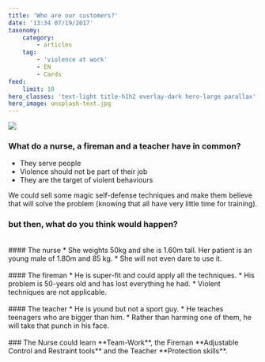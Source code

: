 ```yaml
---
title: 'Who are our customers?'
date: '13:34 07/19/2017'
taxonomy:
    category:
        - articles
    tag:
        - 'violence at work'
        - EN
        - Cards
feed:
    limit: 10
hero_classes: 'text-light title-h1h2 overlay-dark hero-large parallax'
hero_image: unsplash-text.jpg
---
```


![](https://yoursafety.training/images/my-customers.jpg)
### **What do a nurse, a fireman and a teacher have in common?**

* They serve people
* Violence should not be part of their job
* They are the target of violent behaviours


We could sell some magic self-defense techniques and make them believe that will solve the problem (knowing that all have very little time for training).

### **but then, what do you think would happen?**  
<br>
#### The nurse
* She weights 50kg and she is 1.60m tall. Her patient is an young male of 1.80m and 85 kg.
* She will not even dare to use it.
<br><br>
#### The fireman
* He is super-fit and could apply all the techniques.
* His problem is 50-years old and has lost everything he had.
* Violent techniques are not applicable.
<br><br>
#### The teacher
* He is yound but not a sport guy.
* He teaches teenagers who are bigger than him.
* Rather than harming one of them, he will take that punch in his face.
<br><br>
### The Nurse could learn **Team-Work**, the Fireman **Adjustable Control and Restraint tools** and the Teacher **Protection skills**.